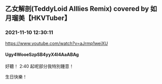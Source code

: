 ## 乙女解剖(TeddyLoid Alllies Remix)  covered by 如月瑠美【HKVTuber】
### 2021-11-10 12:30:11
https://www.youtube.com/watch?v=aJrmp1weiXU
#### Ugy4WooeSzpSB4yyX4l4AaABAg
好聽！ 2:40 起呢部分我特別鍾意！

生日快樂！

